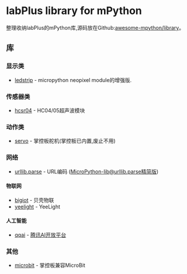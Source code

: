 # labPlus library for mPython

整理收纳labPlus的mPython库,源码放在Github:[awesome-mpython/library](https://github.com/labplus-cn/awesome-mpython/tree/master/library)。

## 库

### 显示类

* [ledstrip](https://github.com/labplus-cn/awesome-mpython/tree/master/library/ledstrip) -  micropython neopixel module的增强版.


### 传感器类

* [hcsr04](https://github.com/labplus-cn/awesome-mpython/tree/master/library/hcsr04) - HC04/05超声波模块


### 动作类

* [servo](https://github.com/labplus-cn/awesome-mpython/tree/master/library/servo) - 掌控板舵机(掌控板已内置,废止不用)

### 网络

* [urllib.parse](https://github.com/labplus-cn/awesome-mpython/tree/master/library/urllib) -  URL编码 (MicroPython-lib@urllib.parse精简版)

#### 物联网

* [bigiot](https://github.com/labplus-cn/awesome-mpython/tree/master/library/bigiot) -  贝壳物联
* [yeelight](https://github.com/labplus-cn/awesome-mpython/tree/master/library/yeelight) -  YeeLight


#### 人工智能

* [qqai](https://github.com/labplus-cn/awesome-mpython/tree/master/library/qqai) -  [腾讯AI开放平台](https://ai.qq.com/)


### 其他

* [microbit](https://github.com/labplus-cn/awesome-mpython/tree/master/library/other/microbit) - 掌控板兼容MicroBit

